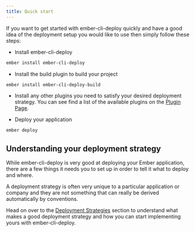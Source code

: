 ```yaml
---
title: Quick start
---
```


If you want to get started with ember-cli-deploy quickly and have a good idea of the deployment setup you would like to use then simply follow these steps:

- Install ember-cli-deploy

```bash
ember install ember-cli-deploy
```

- Install the build plugin to build your project

```bash
ember install ember-cli-deploy-build
```

- Install any other plugins you need to satisfy your desired deployment strategy. You can see find a list of the available plugins on the [Plugin Page](../plugins).

- Deploy your application

```bash
ember deploy
```

## Understanding your deployment strategy

While ember-cli-deploy is very good at deploying your Ember application, there are a few things it needs you to set up in order to tell it what to deploy and where.

A deployment strategy is often very unique to a particular application or company and they are not something that can really be derived automatically by conventions.

Head on over to the [Deployment Strategies](../deployment-strategies-overview) section to understand what makes a good deployment strategy and how you can start
implementing yours with ember-cli-deploy.
